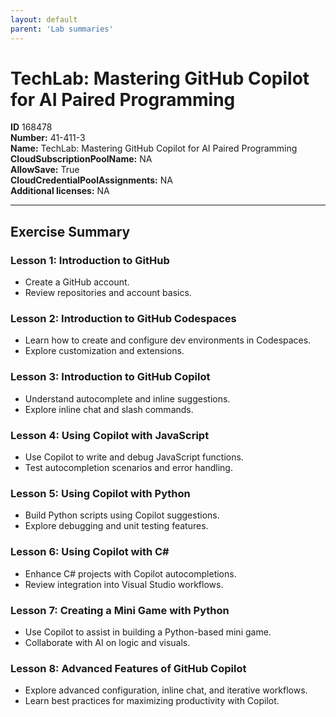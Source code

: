 ```yaml
---
layout: default
parent: 'Lab summaries'
---
```


# TechLab: Mastering GitHub Copilot for AI Paired Programming

**ID** 168478  
**Number:** 41-411-3  
**Name:** TechLab: Mastering GitHub Copilot for AI Paired Programming
**CloudSubscriptionPoolName:** NA  
**AllowSave:** True  
**CloudCredentialPoolAssignments:** NA  
**Additional licenses:** NA  

---

## Exercise Summary

### Lesson 1: Introduction to GitHub
- Create a GitHub account.  
- Review repositories and account basics.  

### Lesson 2: Introduction to GitHub Codespaces
- Learn how to create and configure dev environments in Codespaces.  
- Explore customization and extensions.  

### Lesson 3: Introduction to GitHub Copilot
- Understand autocomplete and inline suggestions.  
- Explore inline chat and slash commands.  

### Lesson 4: Using Copilot with JavaScript
- Use Copilot to write and debug JavaScript functions.  
- Test autocompletion scenarios and error handling.  

### Lesson 5: Using Copilot with Python
- Build Python scripts using Copilot suggestions.  
- Explore debugging and unit testing features.  

### Lesson 6: Using Copilot with C#
- Enhance C# projects with Copilot autocompletions.  
- Review integration into Visual Studio workflows.  

### Lesson 7: Creating a Mini Game with Python
- Use Copilot to assist in building a Python-based mini game.  
- Collaborate with AI on logic and visuals.  

### Lesson 8: Advanced Features of GitHub Copilot
- Explore advanced configuration, inline chat, and iterative workflows.  
- Learn best practices for maximizing productivity with Copilot.  
